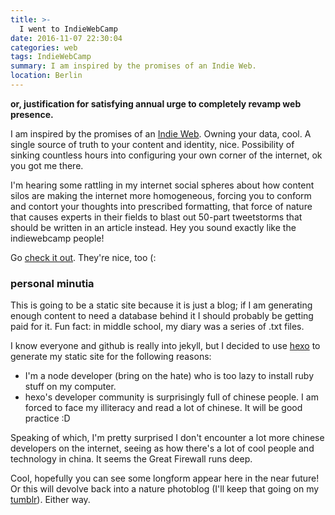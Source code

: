 ```yaml
---
title: >-
  I went to IndieWebCamp
date: 2016-11-07 22:30:04
categories: web
tags: IndieWebCamp
summary: I am inspired by the promises of an Indie Web.
location: Berlin
---
```

<strong>or, justification for satisfying annual urge to completely revamp web presence.</strong>

I am inspired by the promises of an [Indie Web](https://indieweb.org/why). Owning your data, cool. A single source of truth to your content and identity, nice. Possibility of sinking countless hours into configuring your own corner of the internet, ok you got me there.

I'm hearing some rattling in my internet social spheres about how content silos are making the internet more homogeneous, forcing you to conform and contort your thoughts into prescribed formatting, that force of nature that causes experts in their fields to blast out 50-part tweetstorms that should be written in an article instead. Hey you sound exactly like the indiewebcamp people!

Go [check it out](https://indieweb.org/). They're nice, too (:

<!-- more -->

### personal minutia

This is going to be a static site because it is just a blog; if I am generating enough content to need a database behind it I should probably be getting paid for it. Fun fact: in middle school, my diary was a series of .txt files.

I know everyone and github is really into jekyll, but I decided to use [hexo](https://hexo.io/) to generate my static site for the following reasons:

* I'm a node developer (bring on the hate) who is too lazy to install ruby stuff on my computer.
* hexo's developer community is surprisingly full of chinese people. I am forced to face my illiteracy and read a lot of chinese. It will be good practice :D

Speaking of which, I'm pretty surprised I don't encounter a lot more chinese developers on the internet, seeing as how there's a lot of cool people and technology in china. It seems the Great Firewall runs deep.

Cool, hopefully you can see some longform appear here in the near future! Or this will devolve back into a nature photoblog (I'll keep that going on my [tumblr](http://tumblr.com/daiyi)). Either way.

